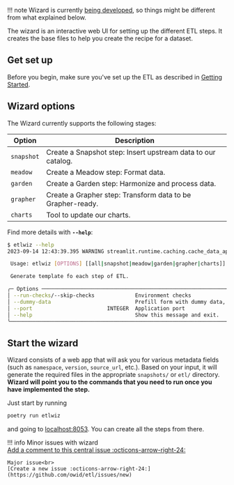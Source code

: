 !!! note
    Wizard is currently [being developed](https://github.com/owid/owid-issues/issues/1365), so things might be different from what explained below.

The wizard is an interactive web UI for setting up the different ETL steps. It creates the base files to help you
create the recipe for a dataset.

## Get set up

Before you begin, make sure you've set up the ETL as described in [Getting Started](../../getting-started/index.md).

## Wizard options
The Wizard currently supports the following stages:

| Option      | Description                                                                                                   |
| ----------- | ------------------------------------------------------------------------------------------------------------- |
| `snapshot`  | Create a Snapshot step: Insert upstream data to our catalog.                                                  |
| `meadow`    | Create a Meadow step: Format data.                                                                            |
| `garden`    | Create a Garden step: Harmonize and process data.                                                             |
| `grapher`   | Create a Grapher step: Transform data to be Grapher-ready.                                                    |
| `charts`    | Tool to update our charts.                                                                                    |

Find more details with **`--help`**:
```bash
$ etlwiz --help
2023-09-14 12:43:39.395 WARNING streamlit.runtime.caching.cache_data_api: No runtime found, using MemoryCacheStorageManager

 Usage: etlwiz [OPTIONS] [[all|snapshot|meadow|garden|grapher|charts]]

 Generate template fo each step of ETL.

╭─ Options ──────────────────────────────────────────────────────────────────────────────────────────────────────────────────────────────╮
│ --run-checks/--skip-checks             Environment checks                                                                              │
│ --dummy-data                           Prefill form with dummy data, useful for development                                            │
│ --port                        INTEGER  Application port                                                                                │
│ --help                                 Show this message and exit.                                                                     │
╰────────────────────────────────────────────────────────────────────────────────────────────────────────────────────────────────────────╯
```

## Start the wizard

Wizard consists of a web app that will ask you for various metadata fields (such as `namespace`, `version`, `source_url`, etc.). Based on your input,
it will generate the required files in the appropriate `snapshots/` or `etl/` directory. **Wizard will point you to the commands that you need to run once you
have implemented the step.**

Just start by running

```bash
poetry run etlwiz
```

and going to [localhost:8053](localhost:8053). You can create all the steps from there.



!!! info
    Minor issues with wizard<br>
    [Add a comment to this central issue :octicons-arrow-right-24:](https://github.com/owid/etl/issues/1563)<br>

    Major issue<br>
    [Create a new issue :octicons-arrow-right-24:](https://github.com/owid/etl/issues/new)

